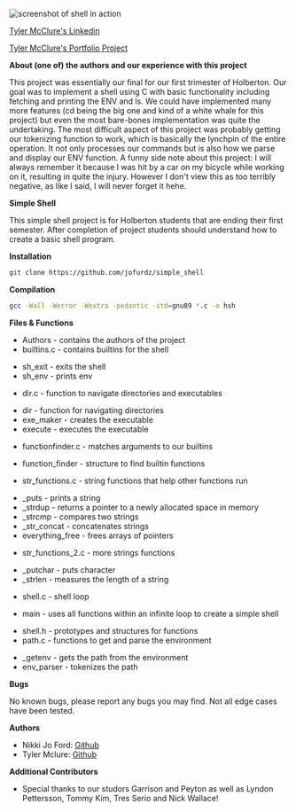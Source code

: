 ![screenshot of shell in action](https://user-images.githubusercontent.com/63303265/182445549-cb4eb826-ec5c-4d7c-a774-c9cbea8be1dc.png)

[Tyler McClure's Linkedin](https://www.linkedin.com/in/tyler-mcclure-2011b21a9/)

[Tyler McClure's Portfolio Project](https://github.com/Scatmandu/portfolio_project)

**About (one of) the authors and our experience with this project**

This project was essentially our final for our first trimester of Holberton. Our goal was to
implement a shell using C with basic functionality including fetching and printing the ENV
and ls. We could have implemented many more features (cd being the big one and kind of a white
whale for this project) but even the most bare-bones implementation was quite the undertaking.
The most difficult aspect of this project was probably getting our tokenizing function to
work, which is basically the lynchpin of the entire operation. It not only processes our 
commands but is also how we parse and display our ENV function. A funny side note about this
project: I will always remember it because I was hit by a car on my bicycle while working on
it, resulting in quite the injury. However I don't view this as too terribly negative, as
like I said, I will never forget it hehe.


**Simple Shell**

This simple shell project is for Holberton students that are ending their first semester. After completion of project students should understand how to create a basic shell program.

**Installation**

```bash
git clone https://github.com/jofurdz/simple_shell
```

**Compilation**

```bash
gcc -Wall -Werror -Wextra -pedantic -std=gnu89 *.c -o hsh
```

**Files & Functions**

- Authors - contains the authors of the project
- builtins.c - contains builtins for the shell

* sh_exit - exits the shell
* sh_env - prints env

- dir.c - function to navigate directories and executables

* dir - function for navigating directories
* exe_maker - creates the executable
* execute - executes the executable

- functionfinder.c - matches arguments to our builtins

* function_finder - structure to find builtin functions

- str_functions.c - string functions that help other functions run

* \_puts - prints a string
* \_strdup - returns a pointer to a newly allocated space in memory
* \_strcmp - compares two strings
* \_str_concat - concatenates strings
* everything_free - frees arrays of pointers

- str_functions_2.c - more strings functions

* \_putchar - puts character
* \_strlen - measures the length of a string

- shell.c - shell loop

* main - uses all functions within an infinite loop to create a simple shell

- shell.h - prototypes and structures for functions
- path.c - functions to get and parse the environment

* \_getenv - gets the path from the environment
* env_parser - tokenizes the path

**Bugs**

No known bugs, please report any bugs you may find. Not all edge cases have been tested.

**Authors**

- Nikki Jo Ford: [Github](https://github.com/jofurdz)
- Tyler Mclure: [Github](https://github.com/Scatmandu)

**Additional Contributors**

- Special thanks to our studors Garrison and Peyton as well as Lyndon Pettersson, Tommy Kim, Tres Serio and Nick Wallace!
